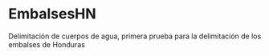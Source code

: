 # EmbalsesHN
Delimitación de cuerpos de agua, primera prueba para la delimitación de los embalses de Honduras
